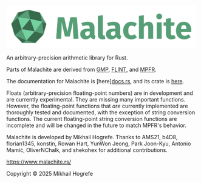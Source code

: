 <img width="500" src="docs/assets/logo-and-name.svg" alt="Logo">

An arbitrary-precision arithmetic library for Rust.

Parts of Malachite are derived from [GMP](https://gmplib.org/),
[FLINT](https://www.flintlib.org/), and [MPFR](https://www.mpfr.org/).

The documentation for Malachite is [here][docs.rs](https://docs.rs/malachite/latest/malachite/), and its crate is [here](https://crates.io/crates/malachite).

Floats (arbitrary-precision floating-point numbers) are in development and are currently
experimental. They are missing many important functions. However, the floating-point functions that *are* currently implemented are thoroughly tested and documented, with the exception of string conversion
functions. The current floating-point string conversion functions are incomplete and will be changed in the future to match MPFR's behavior.

Malachite is developed by Mikhail Hogrefe. Thanks to AMS21, b4D8, florian1345, konstin, Rowan Hart, YunWon Jeong, Park Joon-Kyu, Antonio Mamić, OliverNChalk, and shekohex for additional contributions.

<https://www.malachite.rs/>

Copyright © 2025 Mikhail Hogrefe
